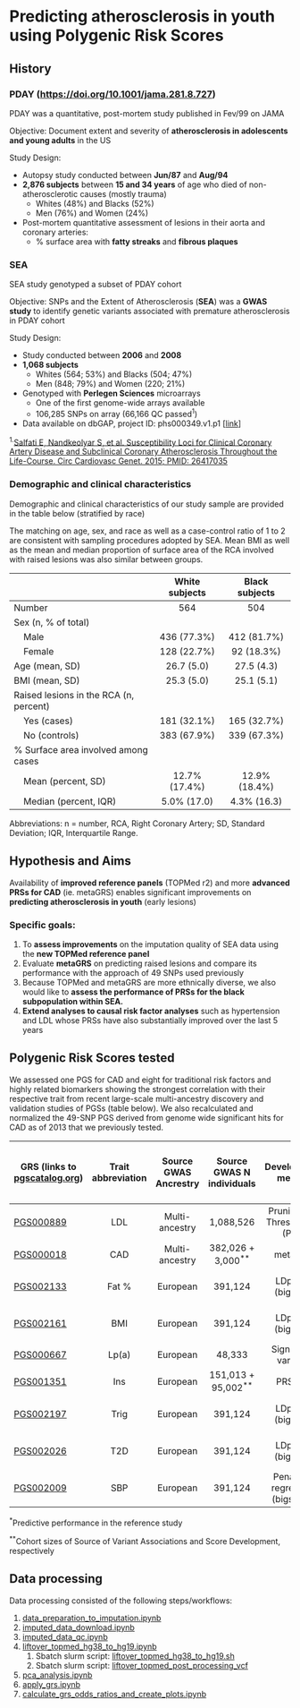 # Predicting atherosclerosis in youth using Polygenic Risk Scores

## History

### PDAY (https://doi.org/10.1001/jama.281.8.727)

PDAY was a quantitative, post-mortem study published in Fev/99 on JAMA

Objective: Document extent and severity of **atherosclerosis in adolescents and young adults** in the US

Study Design:

 - Autopsy study conducted between **Jun/87** and **Aug/94**
 - **2,876 subjects** between **15 and 34 years** of age who died of non-atherosclerotic causes (mostly trauma)
   - Whites (48%) and Blacks (52%)
   - Men (76%) and Women (24%)
 - Post-mortem quantitative assessment of lesions in their aorta and coronary arteries:
   - % surface area with **fatty streaks** and **fibrous plaques**

### SEA 
 
SEA study genotyped a subset of PDAY cohort

Objective: 
SNPs and the Extent of Atherosclerosis (**SEA**) was a **GWAS study** to identify genetic variants associated with premature atherosclerosis in PDAY cohort

Study Design:
 - Study conducted between **2006** and **2008**
 - **1,068 subjects**
   - Whites (564; 53%) and Blacks (504; 47%)
   - Men (848; 79%) and Women (220; 21%)
 - Genotyped with **Perlegen Sciences** microarrays
   - One of the first genome-wide arrays available
   - 106,285 SNPs on array (66,166 QC passed<sup>1</sup>)
 - Data available on dbGAP, project ID: phs000349.v1.p1 [[link](https://www.ncbi.nlm.nih.gov/projects/gap/cgi-bin/study.cgi?study_id=phs000349.v1.p1&phv=159038&phd=3526&pha=&pht=2191&phvf=&phdf=&phaf=&phtf=&dssp=1&consent=&temp=1)]
 
<sup>1.</sup>[Salfati E, Nandkeolyar S, et al. Susceptibility Loci for Clinical Coronary Artery Disease and Subclinical Coronary Atherosclerosis Throughout the Life-Course. Circ Cardiovasc Genet. 2015; PMID: 26417035](https://doi.org/10.1161/CIRCGENETICS.114.001071)

 ### Demographic and clinical characteristics

 Demographic and clinical characteristics of our study sample are provided in the table below (stratified by race)

 The matching on age, sex, and race as well as a case-control ratio of 1 to 2 are consistent with sampling procedures adopted by SEA. 
 Mean BMI as well as the mean and median proportion of surface area of the RCA involved with raised lesions was also similar between groups.  

 |                                               | White subjects | Black subjects |
 | --------------------------------------------- | :------------: | :------------: |
 | Number                                        | 564            | 504            | 
 | Sex (n, % of total)                           |                |                | 
 | &nbsp;&nbsp;&nbsp;&nbsp;Male                  | 436 (77.3%)    | 412 (81.7%)    |
 | &nbsp;&nbsp;&nbsp;&nbsp;Female                | 128 (22.7%)    | 92 (18.3%)     |
 | Age (mean, SD)                                | 26.7 (5.0)     | 27.5 (4.3)     |
 | BMI (mean, SD)                                | 25.3 (5.0)     | 25.1 (5.1)     |
 | Raised lesions in the RCA (n, percent)        |                |                |                                
 | &nbsp;&nbsp;&nbsp;&nbsp;Yes (cases)           | 181 (32.1%)    | 165 (32.7%)    |
 | &nbsp;&nbsp;&nbsp;&nbsp;No (controls)         | 383 (67.9%)    | 339 (67.3%)    |
 | % Surface area involved among cases           |                |                |
 | &nbsp;&nbsp;&nbsp;&nbsp;Mean (percent, SD)    | 12.7% (17.4%)  | 12.9% (18.4%)  |
 | &nbsp;&nbsp;&nbsp;&nbsp;Median (percent, IQR) | 5.0% (17.0)    | 4.3% (16.3)    |

Abbreviations: n = number, RCA, Right Coronary Artery; SD, Standard Deviation; IQR, Interquartile Range. 

## Hypothesis and Aims

Availability of **improved reference panels** (TOPMed r2) and more **advanced PRSs for CAD** (ie. metaGRS) enables significant improvements on **predicting atherosclerosis in youth** (early lesions)

### Specific goals:

 1. To **assess improvements** on the imputation quality of SEA data using the **new TOPMed reference panel**
 1. Evaluate **metaGRS** on predicting raised lesions and compare its performance with the approach of 49 SNPs used previously
 1. Because TOPMed and metaGRS are more ethnically diverse, we also would like to **assess the performance of PRSs for the black subpopulation within SEA.**
 1. **Extend analyses to causal risk factor analyses** such as hypertension and LDL whose PRSs have also substantially improved over the last 5 years

## Polygenic Risk Scores tested

We assessed one PGS for CAD and eight for traditional risk factors and highly related biomarkers showing the strongest correlation with their respective trait from recent large-scale multi-ancestry discovery and validation studies of PGSs (table below). We also recalculated and normalized the 49-SNP PGS derived from genome wide significant hits for CAD as of 2013 that we previously tested.

| GRS (links to [pgscatalog.org](https://www.pgscatalog.org/)) | Trait abbreviation | Source GWAS Ancrestry | Source GWAS N individuals     | Development method               | Predictive performance in White (or mostly white)<sup>*</sup> | Predictive performance in Black<sup>*</sup> | Total Variants | Variants Used | Coverage |
| ------------------------------------------------------------ | :----------------: | :-------------------: | :---------------------------: | :------------------------------: | :-----------------------------------------------------------: | :-----------------------------------------: | :------------: | :-----------: | :------: | 
| [PGS000889](https://www.pgscatalog.org/score/PGS000889/)     | LDL                | Multi-ancestry        | 1,088,526                     | Pruning and Thresholding (P+T)   | R<sup>2</sup>: 0.13 to 0.158                                  | R<sup>2</sup>: 0.067 to 0.173               | 9,009          | 8,749         | 97.11%   |
| [PGS000018](https://www.pgscatalog.org/score/PGS000018/)     | CAD                | Multi-ancestry        | 382,026 + 3,000<sup>**</sup>  | metaGRS                          | HR: 1.706                                                     |                                             | 1,745,179      | 1,725,980     | 98.90%   |
| [PGS002133](https://www.pgscatalog.org/score/PGS002133/)     | Fat %              | European              | 391,124                       | LDpred2 (bigsnpr)                | partial-r: 0.3256 to 0.3456                                   | partial-r: 0.153 to 0.1577                  | 995,419        | 991,179       | 99.57%   |
| [PGS002161](https://www.pgscatalog.org/score/PGS002161/)     | BMI                | European              | 391,124                       | LDpred2 (bigsnpr)                | partial-r: 0.3595 to 0.3698                                   | partial-r: 0.1573 to 0.2104                 | 990,022        | 985,849       | 99.58%   |
| [PGS000667](https://www.pgscatalog.org/score/PGS000667/)     | Lp(a)              | European              | 48,333                        | Significant variants             | HR: 1.06 to 1.45                                              | R<sup>2</sup>: 0.038                        | 43             | 41            | 95.35%   |
| [PGS001351](https://www.pgscatalog.org/score/PGS001351/)     | Ins                | European              | 151,013 + 95,002<sup>**</sup> | PRS-CS                           | R<sup>2</sup>: 0.095                                          | R<sup>2</sup>: 0.028                        | 1,025,098      | 1,020,204     | 99.52%   |
| [PGS002197](https://www.pgscatalog.org/score/PGS002197/)     | Trig               | European              | 391,124                       | LDpred2 (bigsnpr)                | partial-r: 0.3494 to 0.3655                                   | partial-r: 0.1521 to 0.1776                 | 731,035        | 728,113       | 99.60%   |
| [PGS002026](https://www.pgscatalog.org/score/PGS002026/)     | T2D                | European              | 391,124                       | LDpred2 (bigsnpr)                | partial-r: 0.0862 to 0.1304                                   | partial-r: 0.0806 to 0.1001                 | 830,783        | 827,256       | 99.58%   |
| [PGS002009](https://www.pgscatalog.org/score/PGS002009/)     | SBP                | European              | 391,124                       | Penalized regression (bigstatsr) | partial-r: 0.2197 to 0.2702                                   | partial-r: 0.104 to 0.1046                  | 68,449         | 68,141        | 99.55%   |

<sup>*</sup>Predictive performance in the reference study

<sup>**</sup>Cohort sizes of Source of Variant Associations and Score Development, respectively

## Data processing

Data processing consisted of the following steps/workflows:

1. [data_preparation_to_imputation.ipynb](./data_preparation_to_imputation.ipynb)
1. [imputed_data_download.ipynb](./imputed_data_download.ipynb)
1. [imputed_data_qc.ipynb](./imputed_data_qc.ipynb)
1. [liftover_topmed_hg38_to_hg19.ipynb](./liftover_topmed_hg38_to_hg19.ipynb)
   1. Sbatch slurm script: [liftover_topmed_hg38_to_hg19.sh](./liftover_topmed_hg38_to_hg19.sh)
   1. Sbatch slurm script: [liftover_topmed_post_processing_vcf](./liftover_topmed_post_processing_vcf.sh)
1. [pca_analysis.ipynb](./pca_analysis.ipynb)
1. [apply_grs.ipynb](./apply_grs.ipynb)
1. [calculate_grs_odds_ratios_and_create_plots.ipynb](./calculate_grs_odds_ratios_and_create_plots.ipynb)